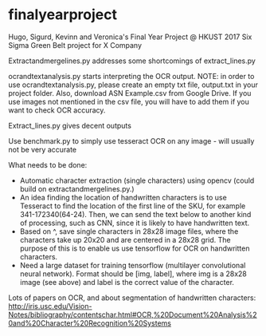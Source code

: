 # finalyearproject
Hugo, Sigurd, Kevinn and Veronica's Final Year Project @ HKUST 2017
Six Sigma Green Belt project for X Company


Extractandmergelines.py addresses some shortcomings of extract_lines.py

ocrandtextanalysis.py starts interpreting the OCR output. NOTE: in order to use ocrandtextanalysis.py, please create an empty txt file, output.txt in your project folder. Also, download ASN Example.csv from Google Drive. If you use images not mentioned in the csv file, you will have to add them if you want to check OCR accuracy. 

Extract_lines.py gives decent outputs

Use benchmark.py to simply use tesseract OCR on any image - will usually not be very accurate


What needs to be done: 
 - Automatic character extraction (single characters) using opencv (could build on extractandmergelines.py.)
 - An idea finding the location of handwritten characters is to use Tesseract to find the location of the first line of the SKU, for example 341-172340(64-24). Then, we can send the text below to another kind of processing, such as CNN, since it is likely to have handwritten text. 
 - Based on ^, save single characters in 28x28 image files, where the characters take up 20x20 and are centered in a 28x28 grid. The purpose of this is to enable us use tensorflow for OCR on handwritten characters.
 - Need a large dataset for training tensorflow (multilayer convolutional neural network). Format should be [img, label], where img is a 28x28 image (see above) and label is the correct value of the character. 
 
 

Lots of papers on OCR, and about segmentation of handwritten characters:  
http://iris.usc.edu/Vision-Notes/bibliography/contentschar.html#OCR,%20Document%20Analysis%20and%20Character%20Recognition%20Systems
